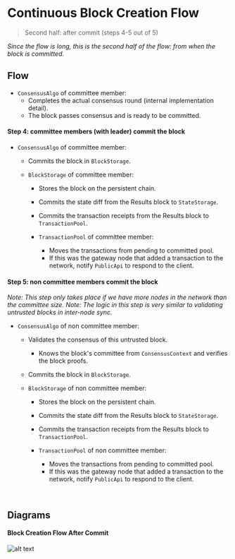 # Continuous Block Creation Flow

> Second half: after commit (steps 4-5 out of 5)

*Since the flow is long, this is the second half of the flow: from when the block is committed.*

## Flow

* `ConsensusAlgo` of committee member:
  * Completes the actual consensus round (internal implementation detail).
  * The block passes consensus and is ready to be committed.

#### Step 4: committee members (with leader) commit the block

* `ConsensusAlgo` of committee member:
  * Commits the block in `BlockStorage`.

  * `BlockStorage` of committee member:
    * Stores the block on the persistent chain.
    * Commits the state diff from the Results block to `StateStorage`.
    * Commits the transaction receipts from the Results block to `TransactionPool`.

    * `TransactionPool` of committee member:
      * Moves the transactions from pending to committed pool.
      * If this was the gateway node that added a transaction to the network, notify `PublicApi` to respond to the client.

#### Step 5: non committee members commit the block

*Note: This step only takes place if we have more nodes in the network than the committee size.*
*Note: The logic in this step is very similar to validating untrusted blocks in inter-node sync.*

* `ConsensusAlgo` of non committee member:
  * Validates the consensus of this untrusted block.
    * Knows the block's committee from `ConsensusContext` and verifies the block proofs.

  * Commits the block in `BlockStorage`.

  * `BlockStorage` of non committee member:
    * Stores the block on the persistent chain.
    * Commits the state diff from the Results block to `StateStorage`.
    * Commits the transaction receipts from the Results block to `TransactionPool`.

    * `TransactionPool` of non committee member:
      * Moves the transactions from pending to committed pool.
      * If this was the gateway node that added a transaction to the network, notify `PublicApi` to respond to the client.

&nbsp;
## Diagrams

#### Block Creation Flow After Commit

![alt text][block_creation_after_commit] <br/><br/>

[block_creation_after_commit]: ../_img/block_creation_after_commit.png "block_creation_after_commit"
